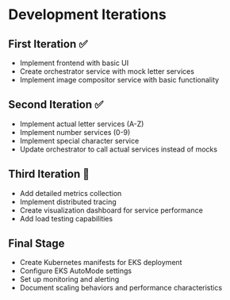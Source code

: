 # Development Iterations

## First Iteration ✅
- Implement frontend with basic UI
- Create orchestrator service with mock letter services
- Implement image compositor service with basic functionality

## Second Iteration ✅
- Implement actual letter services (A-Z)
- Implement number services (0-9)
- Implement special character service
- Update orchestrator to call actual services instead of mocks

## Third Iteration 🔄
- Add detailed metrics collection
- Implement distributed tracing
- Create visualization dashboard for service performance
- Add load testing capabilities

## Final Stage
- Create Kubernetes manifests for EKS deployment
- Configure EKS AutoMode settings
- Set up monitoring and alerting
- Document scaling behaviors and performance characteristics
